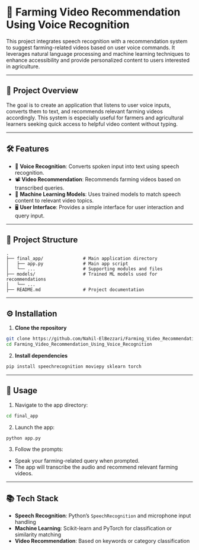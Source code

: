 # 🌾 Farming Video Recommendation Using Voice Recognition

This project integrates speech recognition with a recommendation system to suggest farming-related videos based on user voice commands. It leverages natural language processing and machine learning techniques to enhance accessibility and provide personalized content to users interested in agriculture.

---

## 🎯 Project Overview

The goal is to create an application that listens to user voice inputs, converts them to text, and recommends relevant farming videos accordingly. This system is especially useful for farmers and agricultural learners seeking quick access to helpful video content without typing.

---

## 🛠️ Features

- 🎤 **Voice Recognition**: Converts spoken input into text using speech recognition.
- 📽️ **Video Recommendation**: Recommends farming videos based on transcribed queries.
- 🤖 **Machine Learning Models**: Uses trained models to match speech content to relevant video topics.
- 🖥️ **User Interface**: Provides a simple interface for user interaction and query input.

---

## 📁 Project Structure

```
.
├── final_app/               # Main application directory
│   ├── app.py               # Main app script
│   └── ...                  # Supporting modules and files
├── models/                  # Trained ML models used for recommendations
│   └── ...                  
├── README.md                # Project documentation
```

---

## ⚙️ Installation

1. **Clone the repository**

```bash
git clone https://github.com/Nahil-ElBezzari/Farming_Video_Recommendation_Using_Voice_Recognition.git
cd Farming_Video_Recommendation_Using_Voice_Recognition
```

2. **Install dependencies**

```bash
pip install speechrecognition moviepy sklearn torch
```

---

## 🚀 Usage

1. Navigate to the app directory:

```bash
cd final_app
```

2. Launch the app:

```bash
python app.py
```

3. Follow the prompts:

- Speak your farming-related query when prompted.
- The app will transcribe the audio and recommend relevant farming videos.

---

## 📚 Tech Stack

- **Speech Recognition**: Python’s `SpeechRecognition` and microphone input handling
- **Machine Learning**: Scikit-learn and PyTorch for classification or similarity matching
- **Video Recommendation**: Based on keywords or category classification
